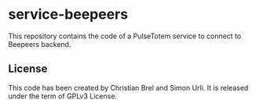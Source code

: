 # service-beepeers

This repository contains the code of a PulseTotem service to connect to Beepeers backend.

## License
This code has been created by Christian Brel and Simon Urli. It is released under the term of GPLv3 License.